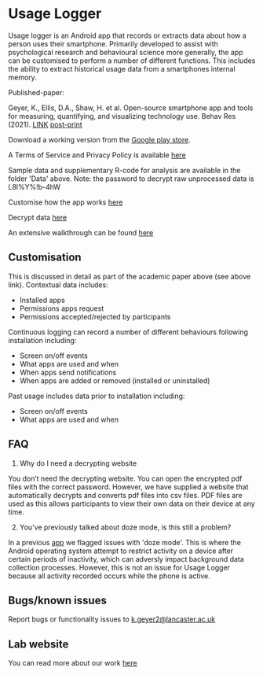 # Usage Logger

Usage logger is an Android app that records or extracts data about how a person uses their smartphone. Primarily developed to assist with psychological research and behavioural science more generally, the app can be customised to perform a number of different functions. This includes the ability to extract historical usage data from a smartphones internal memory.  

Published-paper: 

Geyer, K., Ellis, D.A., Shaw, H. et al. Open-source smartphone app and tools for measuring, quantifying, and visualizing technology use. Behav Res (2021). [LINK](https://doi.org/10.3758/s13428-021-01585-7) [post-print](https://psyarxiv.com/eqhfa)

Download a working version from the [Google play store](https://play.google.com/store/apps/details?id=geyerk.sensorlab.suselogger). 

A Terms of Service and Privacy Policy is available [here](https://psychsensorlab.com/privacy-agreement-for-apps/)

Sample data and supplementary R-code for analysis are available in the folder 'Data' above. Note: the password to decrypt raw unprocessed data is L8l%Y%!b-4hW

Customise how the app works [here](https://usageloggersetup.netlify.app/ )

Decrypt data [here](https://usageloggerdecryptwebsite.netlify.app/)

An extensive walkthrough can be found [here](https://u-log-walk.netlify.app/)

## Customisation

This is  discussed in detail as part of the academic paper above (see above link). Contextual data includes: 

* Installed apps
* Permissions apps request
* Permissions accepted/rejected by participants

Continuous logging can record a number of different behaviours following installation including: 

* Screen on/off events
* What apps are used and when
* When apps send notifications
* When apps are added or removed (installed or uninstalled)

Past usage includes data prior to installation including:

* Screen on/off events
* What apps are used and when

## FAQ

1. Why do I need a decrypting website

You don’t need the decrypting website. You can open the encrypted pdf files with the correct password. However, we have supplied a website that automatically decrypts and converts pdf files into csv files. PDF files are used as this allows participants to view their own data on their device at any time. 

2. You've previously talked about doze mode, is this still a problem?

In a previous [app](https://github.com/kris-geyer/pegLog) we flagged issues with 'doze mode'. This is where the Android operating system attempt to restrict activity on a device after certain periods of inactivity, which can adversly impact background data collection processes. However, this is not an issue for Usage Logger because all activity recorded occurs while the phone is active. 

## Bugs/known issues

Report bugs or functionality issues to k.geyer2@lancaster.ac.uk

## Lab website

You can read more about our work [here](https://psychsensorlab.com/)

